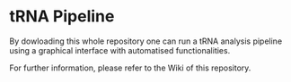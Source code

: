 # tRNA Pipeline
By dowloading this whole repository one can run a tRNA analysis pipeline using a graphical interface with automatised functionalities.

For further information, please refer to the Wiki of this repository.
